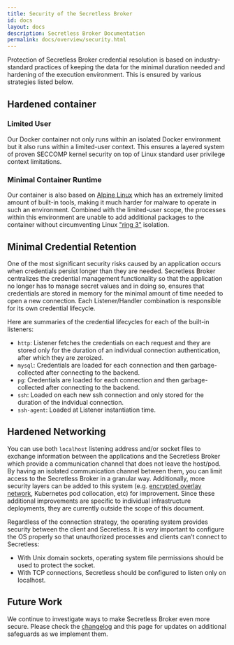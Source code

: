 ```yaml
---
title: Security of the Secretless Broker
id: docs
layout: docs
description: Secretless Broker Documentation
permalink: docs/overview/security.html
---
```


Protection of Secretless Broker credential resolution is based on industry-standard practices of keeping the data for the minimal duration needed and hardening of the execution environment. This is ensured by various strategies listed below.

## Hardened container

### Limited User

Our Docker container not only runs within an isolated Docker environment but it also runs within a limited-user context. This ensures a layered system of proven SECCOMP kernel security on top of Linux standard user privilege context limitations.

### Minimal Container Runtime

Our container is also based on [Alpine Linux](https://alpinelinux.org/) which has an extremely limited amount of built-in tools, making it much harder for malware to operate in such an environment. Combined with the limited-user scope, the processes within this environment are unable to add additional packages to the container without circumventing Linux ["ring 3"](https://en.wikipedia.org/wiki/Protection_ring) isolation.

## Minimal Credential Retention

One of the most significant security risks caused by an application occurs when credentials persist longer than they are needed. Secretless Broker centralizes the credential management functionality so that the application no longer has to manage secret values and in doing so, ensures that credentials are stored in memory for the minimal amount of time needed to open a new connection. Each Listener/Handler combination is responsible for its own credential lifecycle.

Here are summaries of the credential lifecycles for each of the built-in listeners:

- `http`: Listener fetches the credentials on each request and they are stored only for the duration of an individual connection authentication, after which they are zeroized.
- `mysql`: Credentials are loaded for each connection and then garbage-collected after connecting to the backend.
- `pg`: Credentials are loaded for each connection and then garbage-collected after connecting to the backend.
- `ssh`: Loaded on each new ssh connection and only stored for the duration of the indvidual connection.
- `ssh-agent`: Loaded at Listener instantiation time.

## Hardened Networking

You can use both `localhost` listening address and/or socket files to exchange information between the applications and the
Secretless Broker which provide a communication channel that does not leave the host/pod. By having an isolated communication
channel between them, you can limit access to the Secretless Broker in a granular way. Additionally,
more security layers can be added to this system (e.g. [encrypted overlay network](https://docs.docker.com/network/overlay/#create-an-overlay-network),
Kubernetes pod collocation, etc) for improvement. Since these additional improvements are specific to individual
infrastructure deployments, they are currently outside the scope of this document.

Regardless of the connection strategy, the operating system provides security between the client and Secretless.
It is _very_ important to configure the OS properly so that unauthorized processes and clients can’t connect to Secretless:

- With Unix domain sockets, operating system file permissions should be used to protect the socket.
- With TCP connections, Secretless should be configured to listen only on localhost.

## Future Work

We continue to investigate ways to make Secretless Broker even more secure. Please check the [changelog](https://github.com/cyberark/secretless-broker) and this page for updates on additional safeguards as we implement them.
